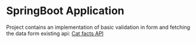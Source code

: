 # SpringBoot Application

Project contains an implementation of basic validation in form and fetching the data form existing api: [Cat facts API](https://cat-fact.herokuapp.com/)
